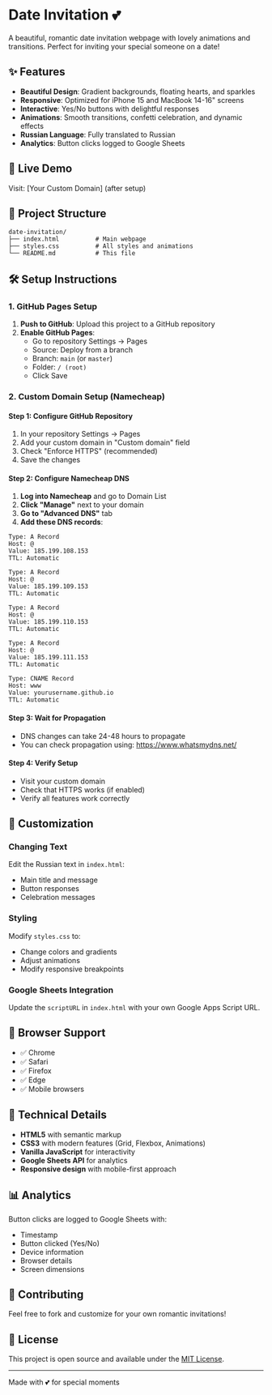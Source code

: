 # Date Invitation 💕

A beautiful, romantic date invitation webpage with lovely animations and transitions. Perfect for inviting your special someone on a date!

## ✨ Features

- **Beautiful Design**: Gradient backgrounds, floating hearts, and sparkles
- **Responsive**: Optimized for iPhone 15 and MacBook 14-16" screens
- **Interactive**: Yes/No buttons with delightful responses
- **Animations**: Smooth transitions, confetti celebration, and dynamic effects
- **Russian Language**: Fully translated to Russian
- **Analytics**: Button clicks logged to Google Sheets

## 🚀 Live Demo

Visit: [Your Custom Domain] (after setup)

## 📁 Project Structure

```
date-invitation/
├── index.html          # Main webpage
├── styles.css          # All styles and animations
└── README.md           # This file
```

## 🛠️ Setup Instructions

### 1. GitHub Pages Setup

1. **Push to GitHub**: Upload this project to a GitHub repository
2. **Enable GitHub Pages**:
   - Go to repository Settings → Pages
   - Source: Deploy from a branch
   - Branch: `main` (or `master`)
   - Folder: `/ (root)`
   - Click Save

### 2. Custom Domain Setup (Namecheap)

#### Step 1: Configure GitHub Repository
1. In your repository Settings → Pages
2. Add your custom domain in "Custom domain" field
3. Check "Enforce HTTPS" (recommended)
4. Save the changes

#### Step 2: Configure Namecheap DNS
1. **Log into Namecheap** and go to Domain List
2. **Click "Manage"** next to your domain
3. **Go to "Advanced DNS"** tab
4. **Add these DNS records**:

```
Type: A Record
Host: @
Value: 185.199.108.153
TTL: Automatic

Type: A Record  
Host: @
Value: 185.199.109.153
TTL: Automatic

Type: A Record
Host: @
Value: 185.199.110.153
TTL: Automatic

Type: A Record
Host: @
Value: 185.199.111.153
TTL: Automatic

Type: CNAME Record
Host: www
Value: yourusername.github.io
TTL: Automatic
```

#### Step 3: Wait for Propagation
- DNS changes can take 24-48 hours to propagate
- You can check propagation using: https://www.whatsmydns.net/

#### Step 4: Verify Setup
- Visit your custom domain
- Check that HTTPS works (if enabled)
- Verify all features work correctly

## 🎨 Customization

### Changing Text
Edit the Russian text in `index.html`:
- Main title and message
- Button responses
- Celebration messages

### Styling
Modify `styles.css` to:
- Change colors and gradients
- Adjust animations
- Modify responsive breakpoints

### Google Sheets Integration
Update the `scriptURL` in `index.html` with your own Google Apps Script URL.

## 📱 Browser Support

- ✅ Chrome
- ✅ Safari  
- ✅ Firefox
- ✅ Edge
- ✅ Mobile browsers

## 🔧 Technical Details

- **HTML5** with semantic markup
- **CSS3** with modern features (Grid, Flexbox, Animations)
- **Vanilla JavaScript** for interactivity
- **Google Sheets API** for analytics
- **Responsive design** with mobile-first approach

## 📊 Analytics

Button clicks are logged to Google Sheets with:
- Timestamp
- Button clicked (Yes/No)
- Device information
- Browser details
- Screen dimensions

## 🤝 Contributing

Feel free to fork and customize for your own romantic invitations!

## 📄 License

This project is open source and available under the [MIT License](LICENSE).

---

Made with 💕 for special moments
